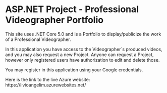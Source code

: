 <h1> ASP.NET Project - Professional Videographer Portfolio</h1>

<p>This site uses .NET Core 5.0 and is a Portfolio to display/publicize the work of a Professional Videographer.</p>
<p>In this application you have access to the Videographer´s produced videos, and you may also request a new Project. Anyone can request a Project, however only registered users have authorization to edit and delete those. </p>
<p>You may register in this application using your Google credentials.</p>
<p>Here is the link to the live Azure website: https://livioangelim.azurewebsites.net/</p>

